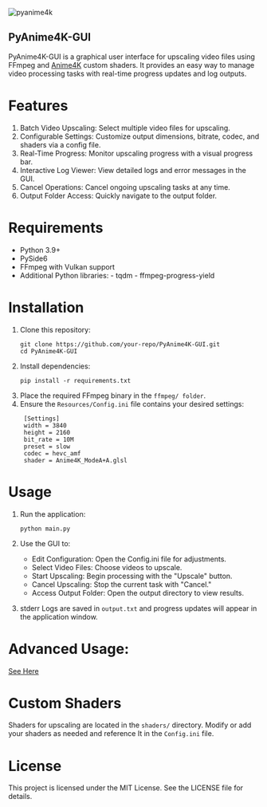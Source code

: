 ![pyanime4k](https://github.com/user-attachments/assets/c4ff1be9-b2d7-4643-9ec3-573db7ff0b80)

## PyAnime4K-GUI

PyAnime4K-GUI is a graphical user interface for upscaling video files using FFmpeg and [Anime4K](https://github.com/bloc97/Anime4K) custom shaders. It provides an easy way to manage video processing tasks with real-time progress updates and log outputs.


# Features

1. Batch Video Upscaling: Select multiple video files for upscaling.
2. Configurable Settings: Customize output dimensions, bitrate, codec, and shaders via a config file.
3. Real-Time Progress: Monitor upscaling progress with a visual progress bar.
4. Interactive Log Viewer: View detailed logs and error messages in the GUI.
5. Cancel Operations: Cancel ongoing upscaling tasks at any time.
6. Output Folder Access: Quickly navigate to the output folder.


# Requirements
- Python 3.9+
- PySide6
- FFmpeg with Vulkan support
- Additional Python libraries:
        - tqdm
        - ffmpeg-progress-yield


# Installation

1. Clone this repository:
   ```
   git clone https://github.com/your-repo/PyAnime4K-GUI.git
   cd PyAnime4K-GUI
   ```
2. Install dependencies:
   ```
   pip install -r requirements.txt
   ```
3. Place the required FFmpeg binary in the `ffmpeg/ folder`.
4. Ensure the `Resources/Config.ini` file contains your desired settings:
   ```
    [Settings]
    width = 3840
    height = 2160
    bit_rate = 10M
    preset = slow
    codec = hevc_amf
    shader = Anime4K_ModeA+A.glsl
   ```

# Usage

1. Run the application:
   ```
   python main.py
   ```
2. Use the GUI to:
   * Edit Configuration: Open the Config.ini file for adjustments.
   * Select Video Files: Choose videos to upscale.
   * Start Upscaling: Begin processing with the "Upscale" button.
   * Cancel Upscaling: Stop the current task with "Cancel."
   * Access Output Folder: Open the output directory to view results.
  

3. stderr Logs are saved in `output.txt` and progress updates will appear in the application window.


# Advanced Usage:

[See Here](https://github.com/bloc97/Anime4K/blob/master/md/GLSL_Instructions_Advanced.md#modes)


# Custom Shaders

Shaders for upscaling are located in the `shaders/` directory. Modify or add your shaders as needed and reference It in the `Config.ini` file.

# License

This project is licensed under the MIT License. See the LICENSE file for details.
